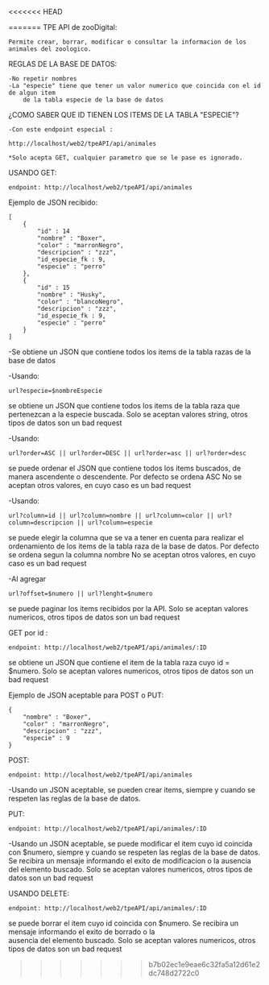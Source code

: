 <<<<<<< HEAD




=======
TPE API de zooDigital: 

    Permite crear, borrar, modificar o consultar la informacion de los animales del zoologico.

REGLAS DE LA BASE DE DATOS:

    -No repetir nombres 
    -La "especie" tiene que tener un valor numerico que coincida con el id de algun item
        de la tabla especie de la base de datos
        
¿COMO SABER QUE ID TIENEN LOS ITEMS DE LA TABLA "ESPECIE"?

    -Con este endpoint especial : 
    
    http://localhost/web2/tpeAPI/api/animales
    
    *Solo acepta GET, cualquier parametro que se le pase es ignorado.
    

USANDO GET:

    endpoint: http://localhost/web2/tpeAPI/api/animales


Ejemplo de JSON recibido: 

    [
        {
            "id" : 14
            "nombre" : "Boxer",
            "color" : "marronNegro",
            "descripcion" : "zzz",
            "id_especie_fk : 9,
            "especie" : "perro"
        },
        {
            "id" : 15
            "nombre" : "Husky",
            "color" : "blancoNegro",
            "descripcion" : "zzz",
            "id_especie_fk : 9,
            "especie" : "perro"
        }
    ]
    
    
-Se obtiene un JSON que contiene todos los items de la tabla razas de la base de datos


-Usando:

    url?especie=$nombreEspecie
    
se obtiene un JSON que contiene todos
los items de la tabla raza que pertenezcan a la especie buscada.
Solo se aceptan valores string, otros tipos de datos son un bad request


-Usando: 

    url?order=ASC || url?order=DESC || url?order=asc || url?order=desc

se puede ordenar el JSON que contiene todos los items buscados, de manera ascendente o             descendente.
    Por defecto se ordena ASC
    No se aceptan otros valores, en cuyo caso es un bad request
 
 
-Usando:

    url?column=id || url?column=nombre || url?column=color || url?column=descripcion || url?column=especie

   se puede elegir la columna que se va a tener en cuenta           para realizar el ordenamiento de los items de la tabla raza de la base de datos.
    Por defecto se ordena segun la columna nombre
    No se aceptan otros valores, en cuyo caso es un bad request


-Al agregar 

    url?offset=$numero || url?lenght=$numero 

se puede paginar los items recibidos por la API.
    Solo se aceptan valores numericos, otros tipos de datos son un bad request


GET por id :

    endpoint: http://localhost/web2/tpeAPI/api/animales/:ID

se obtiene un JSON que contiene el item de la tabla
    raza cuyo id = $numero.
    Solo se aceptan valores numericos, otros tipos de datos son un bad request




Ejemplo de JSON aceptable para POST o PUT:

    {
        "nombre" : "Boxer",
        "color" : "marronNegro",
        "descripcion" : "zzz",
        "especie" : 9
    }

POST:

    endpoint: http://localhost/web2/tpeAPI/api/animales

-Usando un JSON aceptable, se pueden crear items, siempre y
    cuando se respeten las reglas de la base de datos.

PUT:

    endpoint: http://localhost/web2/tpeAPI/api/animales/:ID

-Usando un JSON aceptable, se puede modificar el item cuyo id coincida con $numero,
    siempre y cuando se respeten las reglas de la base de datos.
    Se recibira un mensaje informando el exito de modificacion o la 
    ausencia del elemento buscado.
    Solo se aceptan valores numericos, otros tipos de datos son un bad request

USANDO DELETE:

    endpoint: http://localhost/web2/tpeAPI/api/animales/:ID
 
se puede borrar el item cuyo id coincida con $numero. Se recibira un mensaje informando el exito de borrado o la   
    ausencia del elemento buscado.
    Solo se aceptan valores numericos, otros tipos de datos son un bad request


>>>>>>> b7b02ec1e9eae6c32fa5a12d61e2dc748d2722c0

